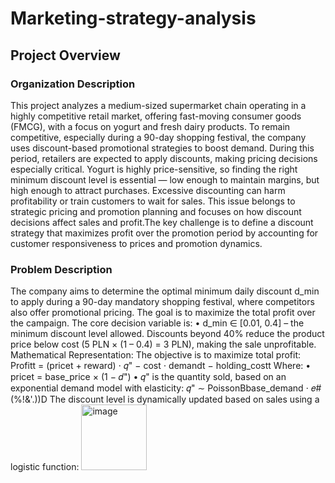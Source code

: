 # Marketing-strategy-analysis
## Project Overview
### Organization Description
This project analyzes a medium-sized supermarket chain operating in a highly competitive retail
market, offering fast-moving consumer goods (FMCG), with a focus on yogurt and fresh dairy
products.
To remain competitive, especially during a 90-day shopping festival, the company uses discount-based promotional strategies to boost demand. During this period, retailers are expected to apply discounts, making pricing decisions especially critical.
Yogurt is highly price-sensitive, so finding the right minimum discount level is essential — low enough to maintain margins, but high enough to attract purchases. Excessive discounting can harm profitability or train customers to wait for sales.
This issue belongs to strategic pricing and promotion planning and focuses on how discount decisions affect sales and profit.The key challenge is to define a discount strategy that maximizes profit over the promotion period by accounting for customer responsiveness to prices and promotion dynamics.
### Problem Description
The company aims to determine the optimal minimum daily discount d_min to apply during a 90-day
mandatory shopping festival, where competitors also offer promotional pricing. The goal is to
maximize the total profit over the campaign.
The core decision variable is:
• d_min ∈ [0.01, 0.4] – the minimum discount level allowed.
Discounts beyond 40% reduce the product price below cost (5 PLN × (1 – 0.4) = 3 PLN), making the sale unprofitable.
Mathematical Representation:
The objective is to maximize total profit:
Profitt = (pricet + reward) ⋅ 𝑞" − cost ⋅ demandt − holding_costt
Where:
• pricet = base_price × (1 − 𝑑")
• 𝑞" is the quantity sold, based on an exponential demand model with elasticity:
𝑞" ∼ PoissonBbase_demand ⋅ 𝑒#(%!&'.))D
The discount level is dynamically updated based on sales using a logistic function:
<img width="105" alt="image" src="https://github.com/user-attachments/assets/03e5f6c0-3d38-4686-9d8c-885ff59aedf0" />
